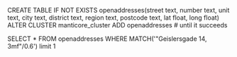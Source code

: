 CREATE TABLE IF NOT EXISTS openaddresses(street text, number text, unit text, city text, district text, region text, postcode text, lat float, long float)
ALTER CLUSTER manticore_cluster ADD openaddresses # until it succeeds


SELECT * FROM openaddresses WHERE MATCH('"Geislersgade 14, 3mf"/0.6') limit 1


